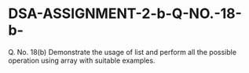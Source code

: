 # DSA-ASSIGNMENT-2-b-Q-NO.-18-b-
Q. No. 18(b)  Demonstrate the usage of list and perform all the possible operation using array with suitable examples.
